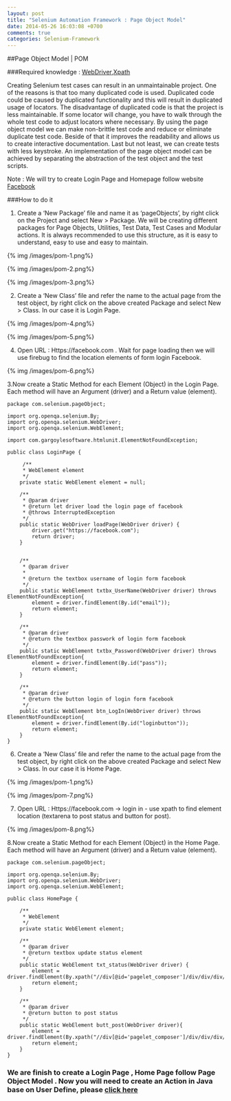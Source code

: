 ```yaml
---
layout: post
title: "Selenium Automation Framework : Page Object Model"
date: 2014-05-26 16:03:08 +0700
comments: true
categories: Selenium-Framework
---
```


##Page Object Model | POM

###Required knowledge : [WebDriver](/blog/categories/webdriver/),[Xpath](/blog/categories/xpath/)

Creating Selenium test cases can result in an unmaintainable project. One of the reasons is that too many duplicated code is used. Duplicated code could be caused by duplicated functionality and this will result in duplicated usage of locators. The disadvantage of duplicated code is that the project is less maintainable. If some locator will change, you have to walk through the whole test code to adjust locators where necessary. By using the page object model we can make non-brittle test code and reduce or eliminate duplicate test code. Beside of that it improves the readability and allows us to create interactive documentation. Last but not least, we can create tests with less keystroke. An implementation of the page object model can be achieved by separating the abstraction of the test object and the test scripts.

<!--more-->

Note : We will try to create Login Page and Homepage follow website [Facebook](https://facebook.com)

###How to do it

1. Create a ‘New Package’ file and name it as ‘pageObjects’, by right click on the Project and select New > Package. We will be creating different packages for Page Objects, Utilities, Test Data, Test Cases and Modular actions. It is always recommended to use this structure, as it is easy to understand, easy to use and easy to maintain.

{% img /images/pom-1.png%}

{% img /images/pom-2.png%}

{% img /images/pom-3.png%}

2. Create a ‘New Class’ file and refer the name to the actual page from the test object, by right click on the above created Package and select New > Class. In our case it is Login Page.

{% img /images/pom-4.png%}

{% img /images/pom-5.png%}

4. Open URL : Https://facebook.com . Wait for page loading then we will use firebug to find the location elements of form login Facebook.

{% img /images/pom-6.png%}

3.Now create a Static Method for each Element (Object) in the Login Page. Each method will have an Argument (driver) and a Return value (element).

```
package com.selenium.pageObject;

import org.openqa.selenium.By;
import org.openqa.selenium.WebDriver;
import org.openqa.selenium.WebElement;

import com.gargoylesoftware.htmlunit.ElementNotFoundException;

public class LoginPage {
	
	 /**
	 * WebElement element 
	 */
	private static WebElement element = null;
	
	/**
	 * @param driver
	 * @return let driver load the login page of facebook
	 * @throws InterruptedException
	 */
	public static WebDriver loadPage(WebDriver driver) {
		driver.get("https://facebook.com");
		return driver;
	}
	 
	
	/**
	 * @param driver
	 * 
	 * @return the textbox username of login form facebook
	 */
	public static WebElement txtbx_UserName(WebDriver driver) throws ElementNotFoundException{
		element = driver.findElement(By.id("email"));
		return element;
	}
	
	/**
	 * @param driver
	 * @return the textbox passwork of login form facebook
	 */
	public static WebElement txtbx_Password(WebDriver driver) throws ElementNotFoundException{
		element = driver.findElement(By.id("pass"));
		return element;
	}
	
	/**
	 * @param driver
	 * @return the button login of login form facebook
	 */
	public static WebElement btn_LogIn(WebDriver driver) throws ElementNotFoundException{
		element = driver.findElement(By.id("loginbutton"));
		return element;
	}
}
```

6. Create a ‘New Class’ file and refer the name to the actual page from the test object, by right click on the above created Package and select New > Class. In our case it is Home Page.

{% img /images/pom-1.png%}

{% img /images/pom-7.png%}

7. Open URL : Https://facebook.com -> login in - use xpath to find element location (textarena to post status and button for post).

{% img /images/pom-8.png%}

8.Now create a Static Method for each Element (Object) in the Home Page. Each method will have an Argument (driver) and a Return value (element).

```
package com.selenium.pageObject;

import org.openqa.selenium.By;
import org.openqa.selenium.WebDriver;
import org.openqa.selenium.WebElement;

public class HomePage {

	/**
	 * WebElement
	 */
	private static WebElement element;
	
	/**
	 * @param driver
	 * @return textbox update status element
	 */
	public static WebElement txt_status(WebDriver driver) {
		element = driver.findElement(By.xpath("//div[@id='pagelet_composer']/div/div/div/form[1]/div[1]/div[2]/div/div/div[2]/div/div/textarea"));
		return element;
	}
	
	/**
	 * @param driver
	 * @return button to post status
	 */
	public static WebElement butt_post(WebDriver driver){
		element = driver.findElement(By.xpath("//div[@id='pagelet_composer']/div/div/div/form[1]/div[1]/div[4]/div/ul/li[3]/button"));
		return element;
	}
}
```

### We are finish to create a Login Page , Home Page follow Page Object Model . Now you will need to create an Action in Java base on User Define, please [click here]()
